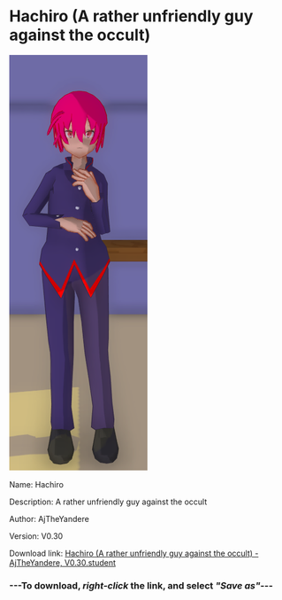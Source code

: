# Hachiro (A rather unfriendly guy against the occult)

<img src = "https://raw.githubusercontent.com/Arbiter1223/Daigaku-Gurashi-Custom-Students/master/Students/Files/Hachiro%20(A%20rather%20unfriendly%20guy%20against%20the%20occult).png">

Name: Hachiro

Description: A rather unfriendly guy against the occult

Author: AjTheYandere

Version: V0.30

Download link: <a href="https://raw.githubusercontent.com/Arbiter1223/Daigaku-Gurashi-Custom-Students/master/Students/Files/Hachiro%20(A%20rather%20unfriendly%20guy%20against%20the%20occult)%20-%20AjTheYandere%2C%20V0.30.student">Hachiro (A rather unfriendly guy against the occult) - AjTheYandere, V0.30.student</a>

### ---**To download, _right-click_ the link, and select _"Save as"_**---
